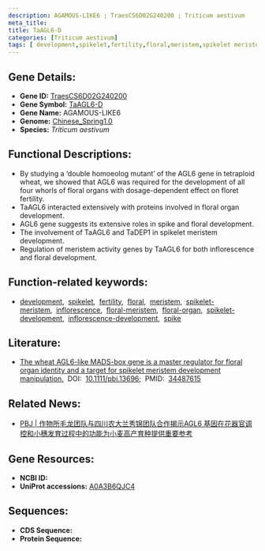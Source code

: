 ```yaml
---
description: AGAMOUS-LIKE6 ; TraesCS6D02G240200 ; Triticum aestivum
meta_title:
title: TaAGL6-D
categories: [Triticum aestivum]
tags: [ development,spikelet,fertility,floral,meristem,spikelet meristem,inflorescence,floral meristem,floral organ,spikelet development,inflorescence development,spike ]
---
```


## Gene Details:
- **Gene ID:**	[TraesCS6D02G240200](https://ensembl.gramene.org/Triticum_aestivum/Gene/Summary?g=TraesCS6D02G240200)
- **Gene Symbol:** <u>TaAGL6-D</u>
- **Gene Name:** AGAMOUS-LIKE6
- **Genome:** [Chinese_Spring1.0](https://ensembl.gramene.org/Triticum_aestivum/Info/Index)
- **Species:** *Triticum aestivum*

## Functional Descriptions:
   - By studying a ‘double homoeolog mutant’ of the AGL6 gene in tetraploid wheat, we showed that AGL6 was required for the development of all four whorls of floral organs with dosage-dependent effect on floret fertility.
   - TaAGL6 interacted extensively with proteins involved in floral organ development.
   - AGL6 gene suggests its extensive roles in spike and floral development.
   - The involvement of TaAGL6 and TaDEP1 in spikelet meristem development.
   - Regulation of meristem activity genes by TaAGL6 for both inflorescence and floral development.

## Function-related keywords:
   - [development](/tags/development/),&nbsp;&nbsp;[spikelet](/tags/spikelet/),&nbsp;&nbsp;[fertility](/tags/fertility/),&nbsp;&nbsp;[floral](/tags/floral/),&nbsp;&nbsp;[meristem](/tags/meristem/),&nbsp;&nbsp;[spikelet-meristem](/tags/spikelet-meristem/),&nbsp;&nbsp;[inflorescence](/tags/inflorescence/),&nbsp;&nbsp;[floral-meristem](/tags/floral-meristem/),&nbsp;&nbsp;[floral-organ](/tags/floral-organ/),&nbsp;&nbsp;[spikelet-development](/tags/spikelet-development/),&nbsp;&nbsp;[inflorescence-development](/tags/inflorescence-development/),&nbsp;&nbsp;[spike](/tags/spike/)

## Literature:
   - [The wheat AGL6-like MADS-box gene is a master regulator for floral organ identity and a target for spikelet meristem development manipulation.]( https://onlinelibrary.wiley.com/doi/10.1111/pbi.13696)&nbsp;&nbsp;DOI:&nbsp;&nbsp;[10.1111/pbi.13696](https://onlinelibrary.wiley.com/doi/10.1111/pbi.13696);&nbsp;&nbsp;PMID:&nbsp;&nbsp;[34487615](https://pubmed.ncbi.nlm.nih.gov/34487615/)

## Related News:
   - [PBJ | 作物所毛龙团队与四川农大兰秀锦团队合作揭示AGL6 基因在花器官调控和小穗发育过程中的功能为小麦高产育种提供重要参考](https://mp.weixin.qq.com/s?__biz=Mzg3MDEwNDEyMg==&mid=2247516941&idx=1&sn=6c4564d4f19f4c36159b48b8d3095343&chksm=ce902e58f9e7a74e6ed2f63a2b55971232a5aa729d0d148fb484d5841ff2aaeda7bde5f9606d&scene=27#wechat_redirect)

## Gene Resources:
- **NCBI ID:**  [](https://www.ncbi.nlm.nih.gov/gene/?term=)
- **UniProt accessions:** [A0A3B6QJC4](https://www.uniprot.org/uniprotkb/A0A3B6QJC4/entry)



## Sequences:
- **CDS Sequence:**
- **Protein Sequence:**

